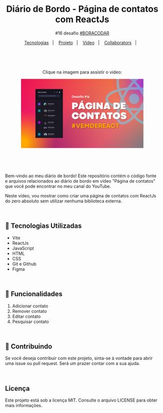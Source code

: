 <h1 align="center">Diário de Bordo - Página de contatos com ReactJs</h1>
<p align="center">
  #16 desafio <a href="https://boracodar.dev/">#BORACODAR</a><br/>
</p>

<p align="center">
  <a href="#-Tecnologias Utilizadas">Tecnologias</a>&nbsp;&nbsp;&nbsp;|&nbsp;&nbsp;&nbsp;
  <a href="#-projeto">Projeto</a>&nbsp;&nbsp;&nbsp;|&nbsp;&nbsp;&nbsp;
  <a href="#-video">Video</a>&nbsp;&nbsp;&nbsp;|&nbsp;&nbsp;&nbsp;
  <a href="#-collaborators">Collaborators</a>&nbsp;&nbsp;&nbsp;|&nbsp;&nbsp;&nbsp;
</p>

<br>
<br>
<br>

<div style="text-align:center; width: 400px; margin: 0 auto;">

Clique na imagem para assistir o video:

[![Diário de Bordo - Componente pricing table com ReactJs](./public/thumbnail.png)](https://www.youtube.com/watch?v=iDzqPIKgg0w 'Diário de Bordo - Página de contatos')

</div>

<br>
<br>
<br>

Bem-vindo ao meu diário de bordo! Este repositório contém o código fonte e arquivos relacionados ao diário de bordo em vídeo "Página de contatos" que você pode encontrar no meu canal do YouTube.

Neste vídeo, vou mostrar como criar uma página de contatos com ReactJs do zero absoluto sem utilizar nenhuma biblioteca externa.

<br>

## 💠 Tecnologias Utilizadas

-   Vite
-   ReactJs
-   JavaScript
-   HTML
-   CSS
-   Git e Github
-   Figma

<br>

## 🔩 Funcionalidades

1. Adicionar contato
2. Remover contato
3. Editar contato
4. Pesquisar contato

<br>

## 👥 Contribuindo

Se você deseja contribuir com este projeto, sinta-se à vontade para abrir uma issue ou pull request. Será um prazer contar com a sua ajuda.

<br>

## Licença

Este projeto está sob a licença MIT. Consulte o arquivo LICENSE para obter mais informações.
